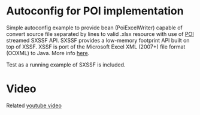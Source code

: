 Autoconfig for POI implementation
==================================

Simple autoconfig example to provide bean (PoiExcelWriter) capable of convert source file separated by lines to
valid .xlsx resource with use of [POI](http://poi.apache.org/overview.html) streamed SXSSF API.
SXSSF provides a low-memory footprint API built on top of XSSF.
XSSF is port of the Microsoft Excel XML (2007+) file format (OOXML) to Java.
More info [here](http://poi.apache.org/spreadsheet/index.html).

Test as a running example of SXSSF is included.

# Video
Related [youtube video](http://youtu.be/fEuXdeJPY7U)